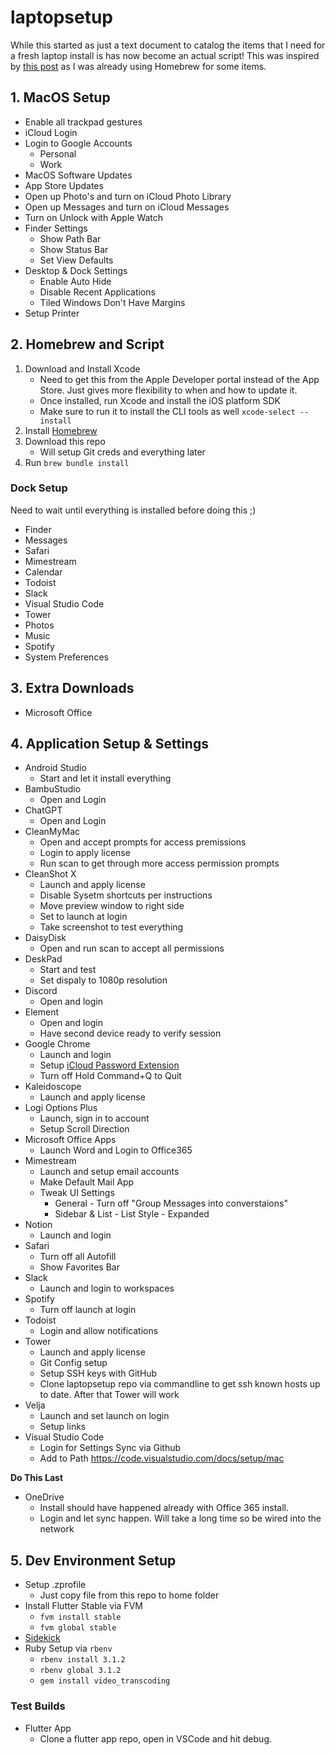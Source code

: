 # laptopsetup

While this started as just a text document to catalog the items that I need for a fresh laptop install is has now become an actual script! This was inspired by [this post](https://www.caseyliss.com/2019/10/8/brew-bundle) as I was already using Homebrew for some items.

## 1. MacOS Setup

- Enable all trackpad gestures
- iCloud Login
- Login to Google Accounts
  - Personal
  - Work
- MacOS Software Updates
- App Store Updates
- Open up Photo's and turn on iCloud Photo Library
- Open up Messages and turn on iCloud Messages
- Turn on Unlock with Apple Watch
- Finder Settings
  - Show Path Bar
  - Show Status Bar
  - Set View Defaults
- Desktop & Dock Settings
  - Enable Auto Hide
  - Disable Recent Applications
  - Tiled Windows Don't Have Margins
- Setup Printer

## 2. Homebrew and Script

1. Download and Install Xcode
   - Need to get this from the Apple Developer portal instead of the App Store. Just gives more flexibility to when and how to update it.
   - Once installed, run Xcode and install the iOS platform SDK
   - Make sure to run it to install the CLI tools as well `xcode-select --install`
1. Install [Homebrew](https://brew.sh)
1. Download this repo
   - Will setup Git creds and everything later
1. Run `brew bundle install`

### Dock Setup

Need to wait until everything is installed before doing this ;) 

- Finder
- Messages
- Safari
- Mimestream
- Calendar
- Todoist
- Slack
- Visual Studio Code
- Tower
- Photos
- Music
- Spotify
- System Preferences

## 3. Extra Downloads

- Microsoft Office

## 4. Application Setup & Settings

- Android Studio
  - Start and let it install everything
- BambuStudio
  - Open and Login
- ChatGPT
  - Open and Login
- CleanMyMac
  - Open and accept prompts for access premissions
  - Login to apply license
  - Run scan to get through more access permission prompts
- CleanShot X
  - Launch and apply license
  - Disable Sysetm shortcuts per instructions
  - Move preview window to right side
  - Set to launch at login
  - Take screenshot to test everything
- DaisyDisk
  - Open and run scan to accept all permissions 
- DeskPad
  - Start and test
  - Set dispaly to 1080p resolution
- Discord
  - Open and login
- Element
  - Open and login
  - Have second device ready to verify session
- Google Chrome
  - Launch and login
  - Setup [iCloud Password Extension](https://chromewebstore.google.com/detail/icloud-passwords/pejdijmoenmkgeppbflobdenhhabjlaj?pli=1)
  - Turn off Hold Command+Q to Quit
- Kaleidoscope
  - Launch and apply license
- Logi Options Plus
  - Launch, sign in to account
  - Setup Scroll Direction
- Microsoft Office Apps
  - Launch Word and Login to Office365
- Mimestream
  - Launch and setup email accounts
  - Make Default Mail App
  - Tweak UI Settings
     - General - Turn off "Group Messages into converstaions"
     - Sidebar & List - List Style - Expanded
- Notion
  - Launch and login
- Safari
  - Turn off all Autofill
  - Show Favorites Bar
- Slack
  - Launch and login to workspaces
- Spotify
  - Turn off launch at login
- Todoist
  - Login and allow notifications
- Tower
  - Launch and apply license
  - Git Config setup
  - Setup SSH keys with GitHub
  - Clone laptopsetup repo via commandline to get ssh known hosts up to date. After that Tower will work
- Velja
  - Launch and set launch on login
  - Setup links
- Visual Studio Code
  - Login for Settings Sync via Github
  - Add to Path https://code.visualstudio.com/docs/setup/mac

**Do This Last**

- OneDrive
  - Install should have happened already with Office 365 install.
  - Login and let sync happen. Will take a long time so be wired into the network

## 5. Dev Environment Setup

- Setup .zprofile
  - Just copy file from this repo to home folder
- Install Flutter Stable via FVM
  - `fvm install stable`
  - `fvm global stable`
- [Sidekick](https://github.com/fluttertools/sidekick)
- Ruby Setup via `rbenv`
  - `rbenv install 3.1.2`
  - `rbenv global 3.1.2`
  - `gem install video_transcoding`

### Test Builds

- Flutter App
  - Clone a flutter app repo, open in VSCode and hit debug.
